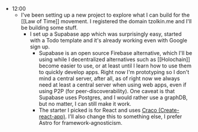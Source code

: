 - 12:00
	- I've been setting up a new project to explore what I can build for the [[Law of Time]] movement. I registered the domain tzolkin.me and I'll be building some stuff.
		- I set up a Supabase app which was surprisingly easy, started with a Todo template and it's already working even with Google sign up.
			- Supabase is an open source Firebase alternative, which I'll be using while I decentralized alternatives such as [[Holochain]] become easier to use, or at least until I learn how to use them to quickly develop apps. Right now I'm prototyping so I don't mind a central server, after all, as of right now we always need at least a central server when using web apps, even if using P2P (for peer-discoverability). One caveat is that Supabase uses Postgres, and I would rather use a graphDB, but no matter, I can still make it work.
			- The starter I picked is for React and uses [Craco (Create-react-app)](https://www.npmjs.com/package/@craco/craco). I'll also change this to something else, I prefer Astro for framework-agnosticism.